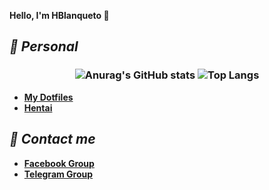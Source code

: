 **Hello, I'm HBlanqueto 👋**
## ***📂 Personal***

<div align="center">
    <h3>
        
![Anurag's GitHub stats](https://github-readme-stats.vercel.app/api?username=HBlanqueto&show_icons=true&theme=tokyonight) ![Top Langs](https://github-readme-stats.vercel.app/api/top-langs/?username=HBlanqueto&show_icons=true&theme=tokyonight)

</div>

- **[My Dotfiles](https://github.com/Hblanqueto/The-Sensuals-Dotfiles)**
- **[Hentai](https://www.youtube.com/watch?v=WQRObrOqXho)**

## ***👥 Contact me***

- **[Facebook Group](https://www.youtube.com/watch?v=ttD1FsN31cw&ab_channel=LleinsAlexanderAmayoQuintana3)**
- **[Telegram Group](https://t.me/XUnixCommunity)**

